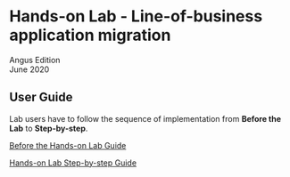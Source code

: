 # Hands-on Lab - Line-of-business application migration

<div class="MCWHeader3">
Angus Edition
</div>

<div class="MCWHeader3">
June 2020
</div>

## User Guide 
Lab users have to follow the sequence of implementation from **Before the Lab** to **Step-by-step**. 

[Before the Hands-on Lab Guide](https://github.com/angus-git/Azure-Line-of-Business-Application-Migration/blob/master/Hands-on%20lab/Before%20the%20HOL%20-%20Line-of-business%20application%20migration.md)

[Hands-on Lab Step-by-step Guide](https://github.com/angus-git/Azure-Line-of-Business-Application-Migration/blob/master/Hands-on%20lab/HOL%20step-by%20step%20-%20Line-of-business%20application%20migration.md)

